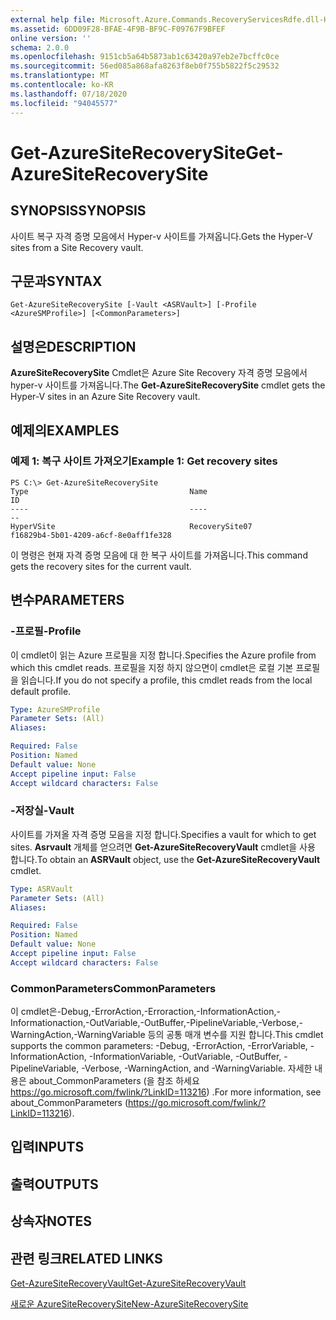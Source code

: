 ```yaml
---
external help file: Microsoft.Azure.Commands.RecoveryServicesRdfe.dll-Help.xml
ms.assetid: 6DD09F28-BFAE-4F9B-BF9C-F09767F9BFEF
online version: ''
schema: 2.0.0
ms.openlocfilehash: 9151cb5a64b5873ab1c63420a97eb2e7bcffc0ce
ms.sourcegitcommit: 56ed085a868afa8263f8eb0f755b5822f5c29532
ms.translationtype: MT
ms.contentlocale: ko-KR
ms.lasthandoff: 07/18/2020
ms.locfileid: "94045577"
---
```

# <span data-ttu-id="b6f90-101">Get-AzureSiteRecoverySite</span><span class="sxs-lookup"><span data-stu-id="b6f90-101">Get-AzureSiteRecoverySite</span></span>

## <span data-ttu-id="b6f90-102">SYNOPSIS</span><span class="sxs-lookup"><span data-stu-id="b6f90-102">SYNOPSIS</span></span>
<span data-ttu-id="b6f90-103">사이트 복구 자격 증명 모음에서 Hyper-v 사이트를 가져옵니다.</span><span class="sxs-lookup"><span data-stu-id="b6f90-103">Gets the Hyper-V sites from a Site Recovery vault.</span></span>

## <span data-ttu-id="b6f90-104">구문과</span><span class="sxs-lookup"><span data-stu-id="b6f90-104">SYNTAX</span></span>

```
Get-AzureSiteRecoverySite [-Vault <ASRVault>] [-Profile <AzureSMProfile>] [<CommonParameters>]
```

## <span data-ttu-id="b6f90-105">설명은</span><span class="sxs-lookup"><span data-stu-id="b6f90-105">DESCRIPTION</span></span>
<span data-ttu-id="b6f90-106">**AzureSiteRecoverySite** Cmdlet은 Azure Site Recovery 자격 증명 모음에서 hyper-v 사이트를 가져옵니다.</span><span class="sxs-lookup"><span data-stu-id="b6f90-106">The **Get-AzureSiteRecoverySite** cmdlet gets the Hyper-V sites in an Azure Site Recovery vault.</span></span>

## <span data-ttu-id="b6f90-107">예제의</span><span class="sxs-lookup"><span data-stu-id="b6f90-107">EXAMPLES</span></span>

### <span data-ttu-id="b6f90-108">예제 1: 복구 사이트 가져오기</span><span class="sxs-lookup"><span data-stu-id="b6f90-108">Example 1: Get recovery sites</span></span>
```
PS C:\> Get-AzureSiteRecoverySite
Type                                    Name                                    ID
----                                    ----                                    --
HyperVSite                              RecoverySite07                          f16829b4-5b01-4209-a6cf-8e0aff1fe328
```

<span data-ttu-id="b6f90-109">이 명령은 현재 자격 증명 모음에 대 한 복구 사이트를 가져옵니다.</span><span class="sxs-lookup"><span data-stu-id="b6f90-109">This command gets the recovery sites for the current vault.</span></span>

## <span data-ttu-id="b6f90-110">변수</span><span class="sxs-lookup"><span data-stu-id="b6f90-110">PARAMETERS</span></span>

### <span data-ttu-id="b6f90-111">-프로필</span><span class="sxs-lookup"><span data-stu-id="b6f90-111">-Profile</span></span>
<span data-ttu-id="b6f90-112">이 cmdlet이 읽는 Azure 프로필을 지정 합니다.</span><span class="sxs-lookup"><span data-stu-id="b6f90-112">Specifies the Azure profile from which this cmdlet reads.</span></span>
<span data-ttu-id="b6f90-113">프로필을 지정 하지 않으면이 cmdlet은 로컬 기본 프로필을 읽습니다.</span><span class="sxs-lookup"><span data-stu-id="b6f90-113">If you do not specify a profile, this cmdlet reads from the local default profile.</span></span>

```yaml
Type: AzureSMProfile
Parameter Sets: (All)
Aliases: 

Required: False
Position: Named
Default value: None
Accept pipeline input: False
Accept wildcard characters: False
```

### <span data-ttu-id="b6f90-114">-저장실</span><span class="sxs-lookup"><span data-stu-id="b6f90-114">-Vault</span></span>
<span data-ttu-id="b6f90-115">사이트를 가져올 자격 증명 모음을 지정 합니다.</span><span class="sxs-lookup"><span data-stu-id="b6f90-115">Specifies a vault for which to get sites.</span></span>
<span data-ttu-id="b6f90-116">**Asrvault** 개체를 얻으려면 **Get-AzureSiteRecoveryVault** cmdlet을 사용 합니다.</span><span class="sxs-lookup"><span data-stu-id="b6f90-116">To obtain an **ASRVault** object, use the **Get-AzureSiteRecoveryVault** cmdlet.</span></span>

```yaml
Type: ASRVault
Parameter Sets: (All)
Aliases: 

Required: False
Position: Named
Default value: None
Accept pipeline input: False
Accept wildcard characters: False
```

### <span data-ttu-id="b6f90-117">CommonParameters</span><span class="sxs-lookup"><span data-stu-id="b6f90-117">CommonParameters</span></span>
<span data-ttu-id="b6f90-118">이 cmdlet은-Debug,-ErrorAction,-Erroraction,-InformationAction,-Informationaction,-OutVariable,-OutBuffer,-PipelineVariable,-Verbose,-WarningAction,-WarningVariable 등의 공통 매개 변수를 지원 합니다.</span><span class="sxs-lookup"><span data-stu-id="b6f90-118">This cmdlet supports the common parameters: -Debug, -ErrorAction, -ErrorVariable, -InformationAction, -InformationVariable, -OutVariable, -OutBuffer, -PipelineVariable, -Verbose, -WarningAction, and -WarningVariable.</span></span> <span data-ttu-id="b6f90-119">자세한 내용은 about_CommonParameters (을 참조 하세요 https://go.microsoft.com/fwlink/?LinkID=113216) .</span><span class="sxs-lookup"><span data-stu-id="b6f90-119">For more information, see about_CommonParameters (https://go.microsoft.com/fwlink/?LinkID=113216).</span></span>

## <span data-ttu-id="b6f90-120">입력</span><span class="sxs-lookup"><span data-stu-id="b6f90-120">INPUTS</span></span>

## <span data-ttu-id="b6f90-121">출력</span><span class="sxs-lookup"><span data-stu-id="b6f90-121">OUTPUTS</span></span>

## <span data-ttu-id="b6f90-122">상속자</span><span class="sxs-lookup"><span data-stu-id="b6f90-122">NOTES</span></span>

## <span data-ttu-id="b6f90-123">관련 링크</span><span class="sxs-lookup"><span data-stu-id="b6f90-123">RELATED LINKS</span></span>

[<span data-ttu-id="b6f90-124">Get-AzureSiteRecoveryVault</span><span class="sxs-lookup"><span data-stu-id="b6f90-124">Get-AzureSiteRecoveryVault</span></span>](./Get-AzureSiteRecoveryVault.md)

[<span data-ttu-id="b6f90-125">새로운 AzureSiteRecoverySite</span><span class="sxs-lookup"><span data-stu-id="b6f90-125">New-AzureSiteRecoverySite</span></span>](./New-AzureSiteRecoverySite.md)


